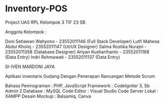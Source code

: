 # Inventory-POS

Project UAS RPL Kelompok 3 TIF 23 SB

Anggota Kelompok :

Doni Setiawan Wahyono - 23552011146 (Full Stack Developer)
Lutfi Mahesa Abdul Kholiq - 23552011147 (UI/UX Designer)
Salma Rostika Nurajni - 23552011358 (Database Designer)
Ariyan Kusharthanto - 23552011168 (Data Entry)
Indri Rohmawati - 23552011137 (Data Entry)

SI-IVEN MARDONI JAYA

Aplikasi inventaris Gudang Dengan Penerapan Rancangan Metode Scrum

Bahasa Pemrograman : PHP, JavaScript
Framework : CodeIgniter 3, Sb Admin 2
Database : MySQL
Code Editor : Visual Studio Code
Server Lokal : XAMPP
Desain Mockup : Balsamiq, Canva